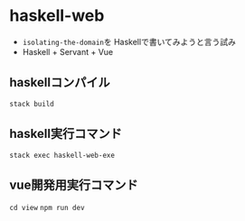 # haskell-web
* `isolating-the-domain`を Haskellで書いてみようと言う試み
* Haskell + Servant + Vue

## haskellコンパイル
`stack build` 

## haskell実行コマンド
`stack exec haskell-web-exe`

## vue開発用実行コマンド
`cd view`
`npm run dev`